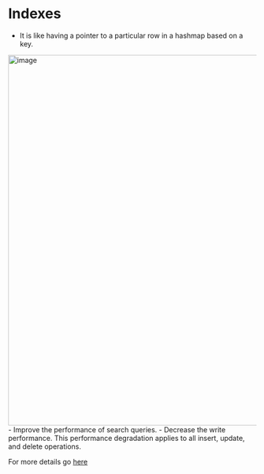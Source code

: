 Indexes
====

- It is like having a pointer to a particular row in a hashmap based on a key. 
<img width="753" alt="image" src="https://user-images.githubusercontent.com/5825394/136712420-c0bd246a-a385-42d4-8b64-3d483af9e206.png">
- Improve the performance of search queries.
- Decrease the write performance. This performance degradation applies to all insert, update, and delete operations.

For more details go [here](indexes_in_details.md)
